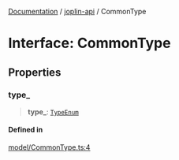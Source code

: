 [Documentation](../../packages.md) / [joplin-api](../index.md) / CommonType

# Interface: CommonType

## Properties

### type\_

> **type\_**: [`TypeEnum`](../enumerations/TypeEnum.md)

#### Defined in

[model/CommonType.ts:4](https://github.com/rxliuli/joplin-utils/blob/4824c3237f6c8bc282f001f71c149c89286aefdc/packages/joplin-api/src/model/CommonType.ts#L4)
